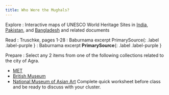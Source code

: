 ```yaml
---
title: Who Were the Mughals?
---
```


Explore 
: Interactive maps of UNESCO World Heritage Sites in [India](http://whc.unesco.org/en/statesparties/IN), [Pakistan](http://whc.unesco.org/en/statesparties/pk), and [Bangladesh](http://whc.unesco.org/en/statesparties/bd) and related documents

Read
: Truschke, pages 1-28 
: Baburnama excerpt PrimarySource{: .label .label-purple }
: Baburnama excerpt **PrimarySource**{: .label .label-purple }

Prepare
: Select any 2 items from one of the following collections related to the city of Agra.  
- [MET](https://www.metmuseum.org/)  
-	[British Museum](https://www.britishmuseum.org/)  
-	[National Museum of Asian Art](https://asia.si.edu/)
Complete quick worksheet before class and be ready to discuss with your cluster.
